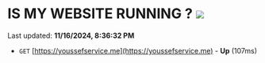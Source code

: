 # IS MY WEBSITE RUNNING ? [![](https://img.shields.io/static/v1?label=Sponsor&message=%E2%9D%A4&logo=GitHub&color=%23fe8e86)](https://github.com/sponsors/Youssef-Lehmam)

Last updated: **11/16/2024, 8:36:32 PM**

- `GET` [https://youssefservice.me](https://youssefservice.me) - **Up** (107ms)
